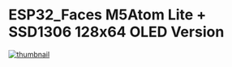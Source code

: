 # ESP32_Faces M5Atom Lite + SSD1306 128x64 OLED Version
[![thumbnail](https://pbs.twimg.com/ext_tw_video_thumb/1322414909645189120/pu/img/MMv0b-xz4wi2tK0Z?format=jpg&name=small)](https://twitter.com/shikarunochi/status/1322414940049731584/video/1)
